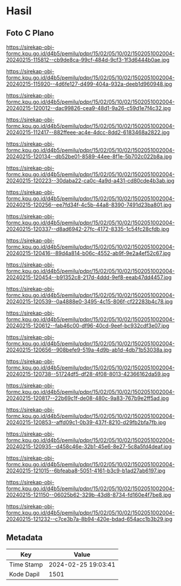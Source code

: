 # Hasil

## Foto C Plano

https://sirekap-obj-formc.kpu.go.id/d4b5/pemilu/pdpr/15/02/05/10/02/1502051002004-20240215-115812--cb9de8ca-99cf-484d-9cf3-1f3d6444b0ae.jpg

https://sirekap-obj-formc.kpu.go.id/d4b5/pemilu/pdpr/15/02/05/10/02/1502051002004-20240215-115920--4d6fe127-d499-404a-932a-deeb1d960948.jpg

https://sirekap-obj-formc.kpu.go.id/d4b5/pemilu/pdpr/15/02/05/10/02/1502051002004-20240215-120012--dac99826-cea9-48d1-9a26-c59d1e7f4c32.jpg

https://sirekap-obj-formc.kpu.go.id/d4b5/pemilu/pdpr/15/02/05/10/02/1502051002004-20240215-112417--882ffeee-ac4e-4dcc-8dd2-6183468a2822.jpg

https://sirekap-obj-formc.kpu.go.id/d4b5/pemilu/pdpr/15/02/05/10/02/1502051002004-20240215-120134--db52be01-8589-44ee-8f1e-5b702c022b8a.jpg

https://sirekap-obj-formc.kpu.go.id/d4b5/pemilu/pdpr/15/02/05/10/02/1502051002004-20240215-120223--30daba22-ca0c-4a9d-a431-cd80cde4b3ab.jpg

https://sirekap-obj-formc.kpu.go.id/d4b5/pemilu/pdpr/15/02/05/10/02/1502051002004-20240215-120256--ee7fd34f-4c5b-44a8-8390-7491d23ba801.jpg

https://sirekap-obj-formc.kpu.go.id/d4b5/pemilu/pdpr/15/02/05/10/02/1502051002004-20240215-120337--d8ad6942-27fc-4172-8335-1c54fc28cfdb.jpg

https://sirekap-obj-formc.kpu.go.id/d4b5/pemilu/pdpr/15/02/05/10/02/1502051002004-20240215-120416--89d4a814-b06c-4552-ab9f-9e2a4ef52c67.jpg

https://sirekap-obj-formc.kpu.go.id/d4b5/pemilu/pdpr/15/02/05/10/02/1502051002004-20240215-120454--b91352c8-217d-4ddd-9ef8-eeab47dd4457.jpg

https://sirekap-obj-formc.kpu.go.id/d4b5/pemilu/pdpr/15/02/05/10/02/1502051002004-20240215-120539--0a4888e0-3495-4c15-806f-cf22283b4c78.jpg

https://sirekap-obj-formc.kpu.go.id/d4b5/pemilu/pdpr/15/02/05/10/02/1502051002004-20240215-120612--fab46c00-df96-40cd-9eef-bc932cdf3e07.jpg

https://sirekap-obj-formc.kpu.go.id/d4b5/pemilu/pdpr/15/02/05/10/02/1502051002004-20240215-120656--908befe9-519a-4d9b-ab1d-4db71b53038a.jpg

https://sirekap-obj-formc.kpu.go.id/d4b5/pemilu/pdpr/15/02/05/10/02/1502051002004-20240215-120738--51724df5-df28-4f08-8013-42366162da59.jpg

https://sirekap-obj-formc.kpu.go.id/d4b5/pemilu/pdpr/15/02/05/10/02/1502051002004-20240215-120817--22b69c1f-de08-480c-9a83-767b9e2ff5ad.jpg

https://sirekap-obj-formc.kpu.go.id/d4b5/pemilu/pdpr/15/02/05/10/02/1502051002004-20240215-120853--affd09c1-0b39-437f-8210-d29fb2bfa7fb.jpg

https://sirekap-obj-formc.kpu.go.id/d4b5/pemilu/pdpr/15/02/05/10/02/1502051002004-20240215-120935--d458c46e-32b1-45e6-8e27-5c8a5fd4deaf.jpg

https://sirekap-obj-formc.kpu.go.id/d4b5/pemilu/pdpr/15/02/05/10/02/1502051002004-20240215-121015--6bfeaba8-5051-4161-b3c9-b1ad27ab6197.jpg

https://sirekap-obj-formc.kpu.go.id/d4b5/pemilu/pdpr/15/02/05/10/02/1502051002004-20240215-121150--06025b62-329b-43d8-8734-fd160e4f7be8.jpg

https://sirekap-obj-formc.kpu.go.id/d4b5/pemilu/pdpr/15/02/05/10/02/1502051002004-20240215-121232--c7ce3b7a-8b94-420e-bdad-654acc1b3b29.jpg


## Metadata

| Key        | Value               |
| ---------- | ------------------- |
| Time Stamp | 2024-02-25 19:03:41 |
| Kode Dapil | 1501                |



